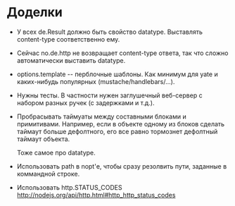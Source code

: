 Доделки
=======

  * У всех de.Result должно быть свойство datatype.
    Выставлять content-type соответственно ему.

  * Сейчас no.de.http не возвращает content-type ответа,
    так что сложно автоматически выставить datatype.

  * options.template -- перблочные шаблоны.
    Как минимум для yate и каких-нибудь популярных (mustache/handlebars/...).

  * Нужны тесты.
    В частности нужен заглушечный веб-сервер с набором разных ручек (с задержками и т.д.).

  * Пробрасывать таймуаты между составными блоками и примитивами.
    Например, если в объекте одному из блоков сделать таймаут больше дефолтного,
    его все равно тормознет дефолтный таймаут объекта.

    Тоже самое про datatype.

  * Использовать path в nopt'е, чтобы сразу резолвить пути, заданные в коммандной строке.

  * Использовать http.STATUS_CODES http://nodejs.org/api/http.html#http_http_status_codes

